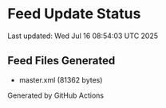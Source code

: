 # Feed Update Status
Last updated: Wed Jul 16 08:54:03 UTC 2025

## Feed Files Generated
- master.xml (81362 bytes)

Generated by GitHub Actions
